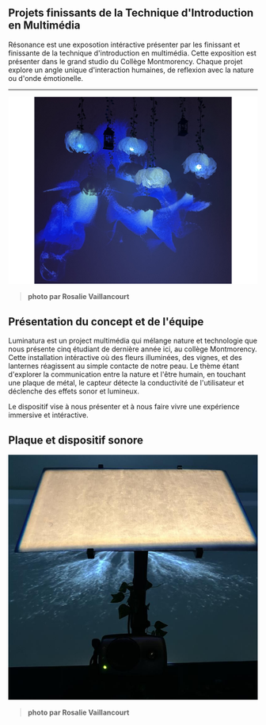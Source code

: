 ## Projets finissants de la Technique d'Introduction en Multimédia ##

Résonance est une exposotion intéractive présenter par les finissant et finissante de la technique d'introduction en multimédia. Cette exposition est présenter dans le grand studio du Collège Montmorency. Chaque projet explore un angle unique d'interaction humaines, de reflexion avec la nature ou d'onde émotionelle. 
___

![photo](media/presentation_projet.jpg)

>**photo par Rosalie Vaillancourt**

## Présentation du concept et de l'équipe ##

Luminatura est un project multimédia qui mélange nature et technologie que nous présente cinq étudiant de dernière année ici, au collège Montmorency. Cette installation intéractive où des fleurs illuminées, des vignes, et des lanternes réagissent au simple contacte de notre peau. Le thème étant d'explorer la communication entre la nature et l'être humain, en touchant une plaque de métal, le capteur détecte la conductivité de l'utilisateur et déclenche des effets sonor et lumineux. 

Le dispositif vise à nous présenter et à nous faire vivre une expérience immersive et intéractive.

## Plaque et dispositif sonore ##

![photo](media/plaque.jpg.jpg)

>**photo par Rosalie Vaillancourt**
